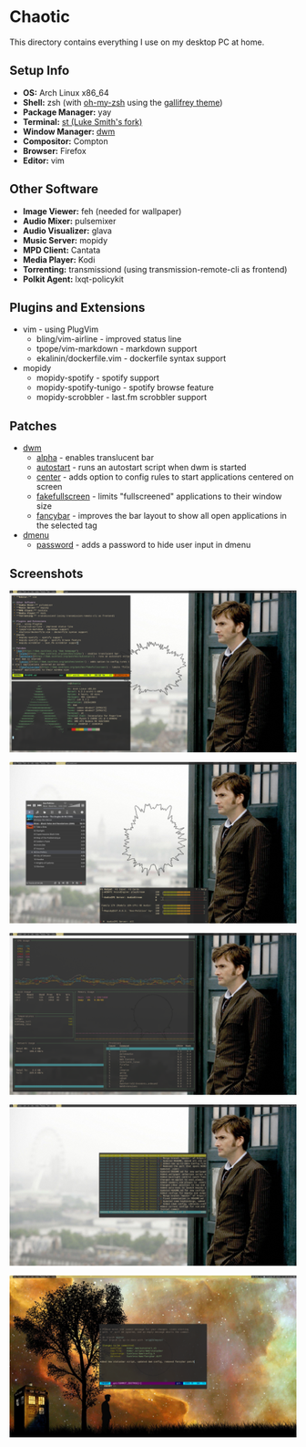 # Chaotic
This directory contains everything I use on my desktop PC at home.

## Setup Info
 * **OS:** Arch Linux x86\_64
 * **Shell:** zsh (with [oh-my-zsh](https://ohmyz.sh/ "oh-my-zsh homepage") using the [gallifrey theme](https://github.com/robbyrussell/oh-my-zsh/blob/master/themes/gallifrey.zsh-theme))
 * **Package Manager:** yay
 * **Terminal:** [st (Luke Smith's fork)](https://github.com/LukeSmithxyz/st "luke's fork of st")
 * **Window Manager:** [dwm](https://dwm.suckless.org "the dwm homepage")
 * **Compositor:** Compton
 * **Browser:** Firefox
 * **Editor:** vim

## Other Software
 * **Image Viewer:** feh (needed for wallpaper)
 * **Audio Mixer:** pulsemixer
 * **Audio Visualizer:** glava
 * **Music Server:** mopidy
 * **MPD Client:** Cantata
 * **Media Player:** Kodi
 * **Torrenting:** transmissiond (using transmission-remote-cli as frontend)
 * **Polkit Agent:** lxqt-policykit

## Plugins and Extensions
 * vim - using PlugVim
   * bling/vim-airline - improved status line
   * tpope/vim-markdown - markdown support
   * ekalinin/dockerfile.vim - dockerfile syntax support
 * mopidy
   * mopidy-spotify - spotify support
   * mopidy-spotify-tunigo - spotify browse feature
   * mopidy-scrobbler - last.fm scrobbler support

## Patches
 * [dwm](https://dwm.suckless.org "dwm homepage") 
   * [alpha](https://dwm.suckless.org/patches/alpha/) - enables translucent bar
   * [autostart](https://dwm.suckless.org/patches/autostart/) - runs an autostart script when dwm is started
   * [center](https://dwm.suckless.org/patches/center/) - adds option to config rules to start applications centered on screen
   * [fakefullscreen](https://dwm.suckless.org/patches/fakefullscreen/) - limits "fullscreened" applications to their window size
   * [fancybar](https://dwm.suckless.org/patches/fancybar/) - improves the bar layout to show all open applications in the selected tag
 * [dmenu](https://tools.suckless.org/dmenu/ "dmenu site")
   * [password](https://tools.suckless.org/dmenu/patches/password/) - adds a password to hide user input in dmenu

## Screenshots
![Screenshot 1](/Chaotic/Screenshots/1.png)

![Screenshot 2](/Chaotic/Screenshots/2.png)

![Screenshot 3](/Chaotic/Screenshots/3.png)

![Screenshot 4](/Chaotic/Screenshots/4.png)

![Screenshot 5](/Chaotic/Screenshots/5.png)

